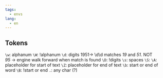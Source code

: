 ```yaml
---
tags:
  - envs
lang:
  - en
---
```


## Tokens

`\w`: alphanum
`\W`: !alphanum
`\d`: digits
	1951-> \d\d matches *19* and *51*. NOT *95* -> engine walk forward when match is found
`\D`: !digits
`\s`: spaces
`\S`: 
`\A`: placeholder for start of text
`\Z`: placeholder for end of text 
`\b`: start or end of word
`\B`: !start or end
`.`: any char (?)